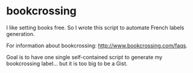 # bookcrossing
I like setting books free. So I wrote this script to automate French labels generation.

For information about bookcrossing: http://www.bookcrossing.com/faqs.

Goal is to have one single self-contained script to generate my bookcrossing label... but it is too big to be a Gist.
